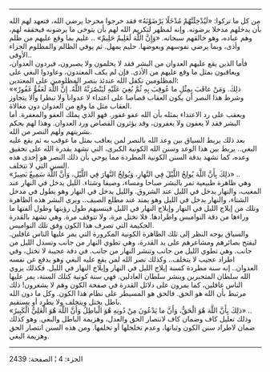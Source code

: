 ------------------------------------------------------------------------

من كل ما تركوا: «لَيُدْخِلَنَّهُمْ مُدْخَلًا يَرْضَوْنَهُ» فقد خرجوا مخرجا يرضي الله، فتعهد
لهم الله بأن يدخلهم مدخلا يرضونه. وإنه لمظهر لتكريم الله لهم بأن يتوخى
ما يرضونه فيحققه لهم، وهم عباده، وهو خالقهم سبحانه. «وَإِنَّ اللَّهَ لَعَلِيمٌ
حَلِيمٌ» .. عليم بما وقع عليهم من ظلم وأذى، وبما يرضي نفوسهم ويعوضها. حليم
يمهل. ثم يوفي الظالم والمظلوم الجزاء الأوفى..  
فأما الذين يقع عليهم العدوان من البشر فقد لا يحلمون ولا يصبرون، فيردون
العدوان، ويعاقبون بمثل ما وقع عليهم من الأذى. فإن لم يكف المعتدون،
وعاودوا البغي على المظلومين تكفل الله عندئذ بنصر المظلومين على
المعتدين:  
«ذلِكَ. وَمَنْ عاقَبَ بِمِثْلِ ما عُوقِبَ بِهِ ثُمَّ بُغِيَ عَلَيْهِ لَيَنْصُرَنَّهُ اللَّهُ. إِنَّ اللَّهَ لَعَفُوٌّ
غَفُورٌ» وشرط هذا النصر أن يكون العقاب قصاصا على اعتداء لا عدوانا ولا تبطرا
وألا يتجاوز العقاب مثل ما وقع من العدوان دون مغالاة.  
ويعقب على رد الاعتداء بمثله بأن الله عفو غفور. فهو الذي يملك العفو
والمغفرة. أما البشر فقد لا يعفون ولا يغفرون، وقد يؤثرون القصاص ورد
العدوان. وهذا لهم بحكم بشريتهم ولهم النصر من الله.  
بعد ذلك يربط السياق بين وعد الله بالنصر لمن يعاقب بمثل ما عوقب به ثم يقع
عليه البغي.. يربط بين هذا الوعد وسنن الله الكونية الكبرى، التي تشهد
بقدرة الله على تحقيق وعده، كما تشهد بدقة السنن الكونية المطردة مما يوحي
بأن ذلك النصر هو إحدى هذه السنن التي لا تتخلف.  
«ذلِكَ بِأَنَّ اللَّهَ يُولِجُ اللَّيْلَ فِي النَّهارِ، وَيُولِجُ النَّهارَ فِي اللَّيْلِ، وَأَنَّ اللَّهَ سَمِيعٌ
بَصِيرٌ» ..  
وهي ظاهرة طبيعية تمر بالبشر صباحا ومساء، وصيفا وشتاء. الليل يدخل في
النهار عند المغيب، والنهار يدخل في الليل عند الشروق. والليل يدخل في
النهار وهو يطول في مدخل الشتاء، والنهار يدخل في الليل وهو يمتد عند مطلع
الصيف.. ويرى البشر هذه الظاهرة وتلك من إيلاج الليل في النهار وإيلاج
النهار في الليل فينسيهم طول رؤيتها وطول ألفتها ما وراءها من دقة النواميس
واطرادها. فلا تختل مرة، ولا تتوقف مرة. وهي تشهد بالقدرة الحكيمة التي
تصرف هذا الكون وفق تلك النواميس.  
والسياق يوجه النظر إلى تلك الظاهرة الكونية المكرورة التي يمر عليها الناس
غافلين. ليفتح بصائرهم ومشاعرهم على يد القدرة، وهي تطوي النهار من جانب
وتسدل الليل من جانب. وهي تطوي الليل من جانب وتنشر النهار من جانب. في دقة
عجيبة لا تختل، وفي اطراد عجيب لا يتخلف.. وكذلك نصر الله لمن يقع عليه
البغي وهو يدفع عن نفسه العدوان.. إنه سنة مطردة كسنة إيلاج الليل في
النهار وإيلاج النهار في الليل. فكذلك يزوي الله سلطان المتجبرين وينشر
سلطان العادلين. فهي سنة كونية كتلك السنة، يمر عليها الناس غافلين، كما
يمرون على دلائل القدرة في صفحة الكون وهم لا يشعرون! ذلك مرتبط بأن الله
هو الحق. فالحق هو المسيطر على نظام هذا الكون. وكل ما دون الله باطل يختل
ويتخلف ولا يطرد أو يستقيم.  
«ذلِكَ بِأَنَّ اللَّهَ هُوَ الْحَقُّ، وَأَنَّ ما يَدْعُونَ مِنْ دُونِهِ هُوَ الْباطِلُ وَأَنَّ اللَّهَ هُوَ الْعَلِيُّ
الْكَبِيرُ» ..  
وذلك تعليل كاف وضمان كاف لانتصار الحق والعدل، وهزيمة الباطل والبغي. وهو
كذلك ضمان لاطراد سنن الكون وثباتها، وعدم تخلخلها أو تخلفها. ومن هذه
السنن انتصار الحق وهزيمة البغي.

------------------------------------------------------------------------

الجزء: 4 ¦ الصفحة: 2439
